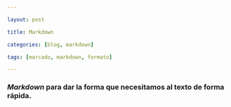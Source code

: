 ```yaml
---

layout: post

title: Markdown

categories: [blog, markdown]

tags: [marcado, markdown, formato]

---
```




### _Markdown_ para dar la forma que necesitamos al texto de forma rápida.
<!--stackedit_data:
eyJoaXN0b3J5IjpbLTEwODY1MDI3MDJdfQ==
-->